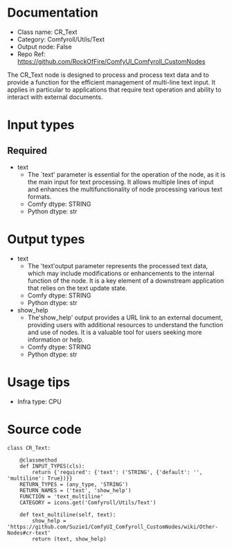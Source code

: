 # Documentation
- Class name: CR_Text
- Category: Comfyroll/Utils/Text
- Output node: False
- Repo Ref: https://github.com/RockOfFire/ComfyUI_Comfyroll_CustomNodes

The CR_Text node is designed to process and process text data and to provide a function for the efficient management of multi-line text input. It applies in particular to applications that require text operation and ability to interact with external documents.

# Input types
## Required
- text
    - The `text' parameter is essential for the operation of the node, as it is the main input for text processing. It allows multiple lines of input and enhances the multifunctionality of node processing various text formats.
    - Comfy dtype: STRING
    - Python dtype: str

# Output types
- text
    - The 'text'output parameter represents the processed text data, which may include modifications or enhancements to the internal function of the node. It is a key element of a downstream application that relies on the text update state.
    - Comfy dtype: STRING
    - Python dtype: str
- show_help
    - The'show_help' output provides a URL link to an external document, providing users with additional resources to understand the function and use of nodes. It is a valuable tool for users seeking more information or help.
    - Comfy dtype: STRING
    - Python dtype: str

# Usage tips
- Infra type: CPU

# Source code
```
class CR_Text:

    @classmethod
    def INPUT_TYPES(cls):
        return {'required': {'text': ('STRING', {'default': '', 'multiline': True})}}
    RETURN_TYPES = (any_type, 'STRING')
    RETURN_NAMES = ('text', 'show_help')
    FUNCTION = 'text_multiline'
    CATEGORY = icons.get('Comfyroll/Utils/Text')

    def text_multiline(self, text):
        show_help = 'https://github.com/Suzie1/ComfyUI_Comfyroll_CustomNodes/wiki/Other-Nodes#cr-text'
        return (text, show_help)
```
